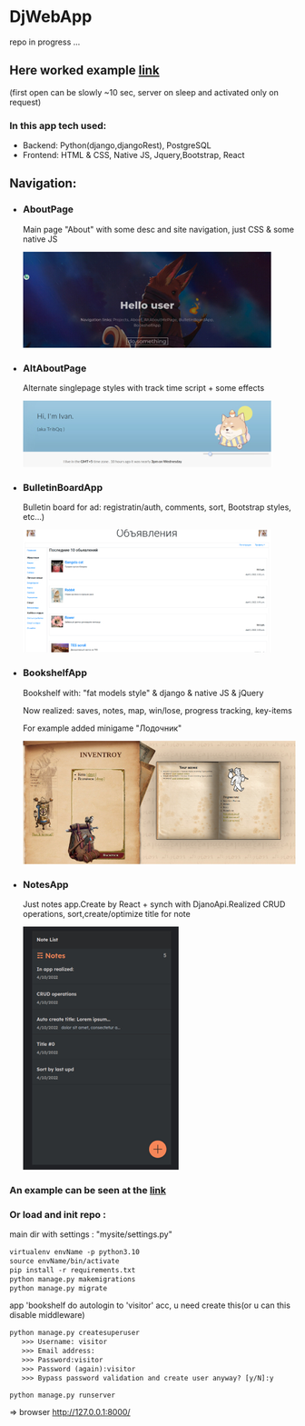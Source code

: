 # DjWebApp
repo in progress ...

<h2>Here worked example <a href="https://djwebapp.herokuapp.com/">link</a></h2> (first open can be slowly ~10 sec, server on sleep and activated only on request)


<h3>In this app tech used: </h3>
<ul>
   <li>Backend: Python(django,djangoRest), PostgreSQL</li>
   <li>Frontend: HTML & CSS, Native JS, Jquery,Bootstrap, React
   </li>
</ul>

<h2>Navigation:</h2>
<ul>
<h3><li>AboutPage</li></h3>
<p>Main page "About" with some desc and site navigation, just CSS & some native JS</p>

<img src="https://raw.githubusercontent.com/TribQq/web/master/description/AboutMe.jpg">

<h3><li>AltAboutPage</li></h3>
<p>Alternate singlepage styles with track time script + some effects</p>
<img src="https://raw.githubusercontent.com/TribQq/web/master/description/altAboutMe.jpg">

<h3><li>BulletinBoardApp</li></h3>
<p>Bulletin board for ad: registratin/auth, comments, sort, Bootstrap styles, etc...)<p>
<img src="https://raw.githubusercontent.com/TribQq/web/master/description/bulletin_board.jpg">

<h3><li>BookshelfApp</li></h3>
<p>Bookshelf with: "fat models style" & django & native JS & jQuery</p>
<p>Now realized: saves, notes, map, win/lose, progress tracking, key-items </p>
<p>For example added minigame "Лодочник"</p>
<img src="https://raw.githubusercontent.com/TribQq/web/master/description/book_saves_page.jpg">



<h3><li>NotesApp</li></h3>
<p>Just notes app.Create by React + synch with DjanoApi.Realized CRUD operations, sort,create/optimize title for note  </p>

<img src="https://raw.githubusercontent.com/TribQq/web/master/description/notesApp.jpg">

</ul>

<h3>An example can be seen at the  <a href="https://djwebapp.herokuapp.com/">link</a></h3>
<h3>Or load and init repo : </h3>

<p>

main dir with settings : "mysite/settings.py"

``` 
virtualenv envName -p python3.10 
source envName/bin/activate
pip install -r requirements.txt
python manage.py makemigrations
python manage.py migrate
```
app 'bookshelf do autologin to 'visitor' acc, u need create this(or u can this disable middleware)
```
python manage.py createsuperuser
   >>> Username: visitor
   >>> Email address:
   >>> Password:visitor
   >>> Password (again):visitor
   >>> Bypass password validation and create user anyway? [y/N]:y
```
```
python manage.py runserver
```
=> browser
http://127.0.0.1:8000/
</p>





